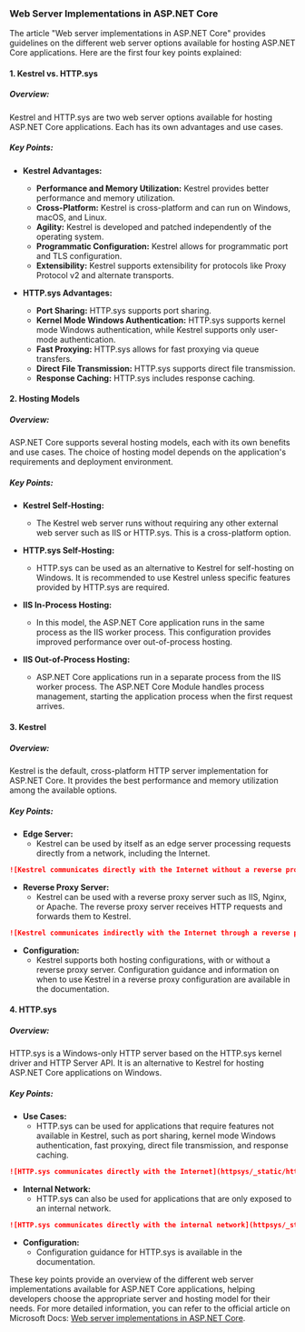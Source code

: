 ### Web Server Implementations in ASP.NET Core

The article "Web server implementations in ASP.NET Core" provides guidelines on the different web server options available for hosting ASP.NET Core applications. Here are the first four key points explained:

#### 1. Kestrel vs. HTTP.sys

##### Overview:
Kestrel and HTTP.sys are two web server options available for hosting ASP.NET Core applications. Each has its own advantages and use cases.

##### Key Points:
- **Kestrel Advantages:**
  - **Performance and Memory Utilization:** Kestrel provides better performance and memory utilization.
  - **Cross-Platform:** Kestrel is cross-platform and can run on Windows, macOS, and Linux.
  - **Agility:** Kestrel is developed and patched independently of the operating system.
  - **Programmatic Configuration:** Kestrel allows for programmatic port and TLS configuration.
  - **Extensibility:** Kestrel supports extensibility for protocols like Proxy Protocol v2 and alternate transports.

- **HTTP.sys Advantages:**
  - **Port Sharing:** HTTP.sys supports port sharing.
  - **Kernel Mode Windows Authentication:** HTTP.sys supports kernel mode Windows authentication, while Kestrel supports only user-mode authentication.
  - **Fast Proxying:** HTTP.sys allows for fast proxying via queue transfers.
  - **Direct File Transmission:** HTTP.sys supports direct file transmission.
  - **Response Caching:** HTTP.sys includes response caching.

#### 2. Hosting Models

##### Overview:
ASP.NET Core supports several hosting models, each with its own benefits and use cases. The choice of hosting model depends on the application's requirements and deployment environment.

##### Key Points:
- **Kestrel Self-Hosting:**
  - The Kestrel web server runs without requiring any other external web server such as IIS or HTTP.sys. This is a cross-platform option.

- **HTTP.sys Self-Hosting:**
  - HTTP.sys can be used as an alternative to Kestrel for self-hosting on Windows. It is recommended to use Kestrel unless specific features provided by HTTP.sys are required.

- **IIS In-Process Hosting:**
  - In this model, the ASP.NET Core application runs in the same process as the IIS worker process. This configuration provides improved performance over out-of-process hosting.

- **IIS Out-of-Process Hosting:**
  - ASP.NET Core applications run in a separate process from the IIS worker process. The ASP.NET Core Module handles process management, starting the application process when the first request arrives.

#### 3. Kestrel

##### Overview:
Kestrel is the default, cross-platform HTTP server implementation for ASP.NET Core. It provides the best performance and memory utilization among the available options.

##### Key Points:
- **Edge Server:**
  - Kestrel can be used by itself as an edge server processing requests directly from a network, including the Internet.

````markdown name=index.md
![Kestrel communicates directly with the Internet without a reverse proxy server](kestrel/_static/kestrel-to-internet2.png)
````

- **Reverse Proxy Server:**
  - Kestrel can be used with a reverse proxy server such as IIS, Nginx, or Apache. The reverse proxy server receives HTTP requests and forwards them to Kestrel.

````markdown name=index.md
![Kestrel communicates indirectly with the Internet through a reverse proxy server, such as IIS, Nginx, or Apache](kestrel/_static/kestrel-to-internet.png)
````

- **Configuration:**
  - Kestrel supports both hosting configurations, with or without a reverse proxy server. Configuration guidance and information on when to use Kestrel in a reverse proxy configuration are available in the documentation.

#### 4. HTTP.sys

##### Overview:
HTTP.sys is a Windows-only HTTP server based on the HTTP.sys kernel driver and HTTP Server API. It is an alternative to Kestrel for hosting ASP.NET Core applications on Windows.

##### Key Points:
- **Use Cases:**
  - HTTP.sys can be used for applications that require features not available in Kestrel, such as port sharing, kernel mode Windows authentication, fast proxying, direct file transmission, and response caching.

````markdown name=index.md
![HTTP.sys communicates directly with the Internet](httpsys/_static/httpsys-to-internet.png)
````

- **Internal Network:**
  - HTTP.sys can also be used for applications that are only exposed to an internal network.

````markdown name=index.md
![HTTP.sys communicates directly with the internal network](httpsys/_static/httpsys-to-internal.png)
````

- **Configuration:**
  - Configuration guidance for HTTP.sys is available in the documentation.

These key points provide an overview of the different web server implementations available for ASP.NET Core applications, helping developers choose the appropriate server and hosting model for their needs. For more detailed information, you can refer to the official article on Microsoft Docs: [Web server implementations in ASP.NET Core](https://docs.microsoft.com/en-us/aspnet/core/fundamentals/servers/index).